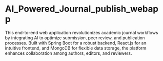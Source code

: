 # AI_Powered_Journal_publish_webapp
This end-to-end web application revolutionizes academic journal workflows by integrating AI to optimize submission, peer review, and publication processes. Built with Spring Boot for a robust backend, React.js for an intuitive frontend, and MongoDB for flexible data storage, the platform enhances collaboration among authors, editors, and reviewers.
